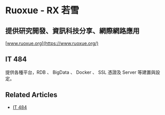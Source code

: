 # Ruoxue - RX 若雪
## 提供研究開發、資訊科技分享、網際網路應用
[www.ruoxue.org](https://www.ruoxue.org/)

## IT 484
提供各種平台，RDB 、 BigData 、 Docker 、 SSL 憑證及 Server 等建置與設定。

## Related Articles
- [IT 484](https://www.ruoxue.org/it-484/)